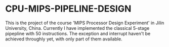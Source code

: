 # CPU-MIPS-PIPELINE-DESIGN
This is the project of the course 'MIPS Processor Design Experiment' in Jilin University, China. Currently I have implemented the classical 5-stage pipepline with 50 instructions.
The exception and interrupt haven't be achieved throughly yet, with only part of them available.
